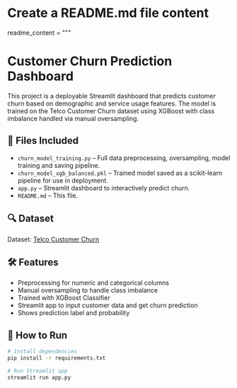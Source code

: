 # Create a README.md file content
readme_content = """
# Customer Churn Prediction Dashboard

This project is a deployable Streamlit dashboard that predicts customer churn based on demographic and service usage features. The model is trained on the Telco Customer Churn dataset using XGBoost with class imbalance handled via manual oversampling.

## 📁 Files Included

- `churn_model_training.py` – Full data preprocessing, oversampling, model training and saving pipeline.
- `churn_model_xgb_balanced.pkl` – Trained model saved as a scikit-learn pipeline for use in deployment.
- `app.py` – Streamlit dashboard to interactively predict churn.
- `README.md` – This file.

## 🔍 Dataset

Dataset: [Telco Customer Churn](https://www.kaggle.com/datasets/blastchar/telco-customer-churn)

## 🛠 Features

- Preprocessing for numeric and categorical columns
- Manual oversampling to handle class imbalance
- Trained with XGBoost Classifier
- Streamlit app to input customer data and get churn prediction
- Shows prediction label and probability

## 🚀 How to Run

```bash
# Install dependencies
pip install -r requirements.txt

# Run Streamlit app
streamlit run app.py
